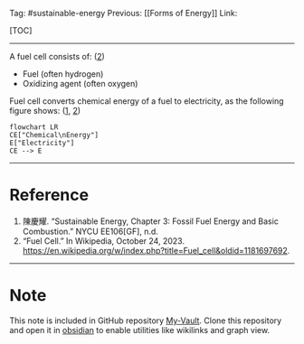 Tag: #sustainable-energy 
Previous: [[Forms of Energy]]
Link: 

[TOC]

---

A fuel cell consists of: (<u>2</u>)

- Fuel (often hydrogen)
- Oxidizing agent (often oxygen)

Fuel cell converts chemical energy of a fuel to electricity, as the following figure shows: (<u>1</u>, <u>2</u>)

```mermaid
flowchart LR
CE["Chemical\nEnergy"]
E["Electricity"]
CE --> E
```

---

# Reference

1. 陳慶耀. “Sustainable Energy, Chapter 3: Fossil Fuel Energy and Basic Combustion.” NYCU EE106[GF], n.d.
2. “Fuel Cell.” In Wikipedia, October 24, 2023. https://en.wikipedia.org/w/index.php?title=Fuel_cell&oldid=1181697692.

---

# Note

This note is included in GitHub repository [My-Vault](https://github.com/LittleD3092/My-Vault.git). Clone this repository and open it in [obsidian](https://obsidian.md/) to enable utilities like wikilinks and graph view.
